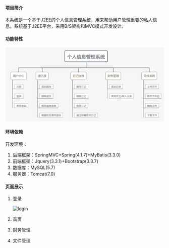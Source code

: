 #### 项目简介

本系统是一个基于J2EE的个人信息管理系统，用来帮助用户管理重要的私人信息。系统基于J2EE平台，采用B/S架构和MVC模式开发设计。

#### 功能特性

![功能特性](https://github.com/langlifei/PIMS/raw/master/screenshots/features.png)

#### 环境依赖

开发环境：

1. 后端框架：SpringMVC+Spring(4.1.7)+MyBatis(3.3.0)
2. 前端框架：Jquery(3.3.1)+Bootstrap(3.3.7)
3. 数据库：MySQL(5.7)
4. 服务器：Tomcat(7.0)

#### 页面展示

1. 登录

   ![login](https://github.com/langlifei/PIMS/raw/screenshots/login.png)

2. 首页

3. 财务管理

4. 文件管理
